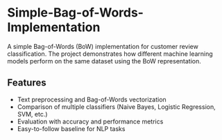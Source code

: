 # Simple-Bag-of-Words-Implementation
A simple Bag-of-Words (BoW) implementation for customer review classification. The project demonstrates how different machine learning models perform on the same dataset using the BoW representation.

## Features
- Text preprocessing and Bag-of-Words vectorization
- Comparison of multiple classifiers (Naive Bayes, Logistic Regression, SVM, etc.)
- Evaluation with accuracy and performance metrics
- Easy-to-follow baseline for NLP tasks
